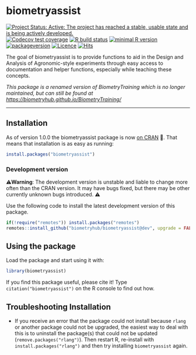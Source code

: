 
<!-- README.md is generated from README.Rmd. Please edit that file -->

# biometryassist

<!-- badges: start -->

[![Project Status: Active: The project has reached a stable, usable
state and is being actively
developed.](https://www.repostatus.org/badges/latest/active.svg)](https://www.repostatus.org/#active)
[![Codecov test
coverage](https://codecov.io/gh/biometryhub/biometryassist/branch/main/graph/badge.svg)](https://app.codecov.io/gh/biometryhub/biometryassist?branch=main)
[![R build
status](https://github.com/biometryhub/biometryassist/workflows/R-CMD-check/badge.svg)](https://github.com/biometryhub/biometryassist/actions)
[![minimal R
version](https://img.shields.io/badge/R%3E%3D-3.6.0-6666ff.svg)](https://cran.r-project.org/)
[![packageversion](https://img.shields.io/badge/Package%20version-1.0.1-orange.svg?style=flat-square)](https://github.com/biometryhub/biometryassist/commits/main)
[![Licence](https://img.shields.io/github/license/mashape/apistatus.svg)](https://choosealicense.com/licenses/mit/)
[![Hits](https://hits.seeyoufarm.com/api/count/incr/badge.svg?url=https%3A%2F%2Fgithub.com%2Fbiometryhub%2Fbiometryassist&count_bg=%2379C83D&title_bg=%23555555&icon=&icon_color=%23E7E7E7&title=hits&edge_flat=false)](https://hits.seeyoufarm.com)
<!-- badges: end -->

The goal of biometryassist is to provide functions to aid in the Design
and Analysis of Agronomic-style experiments through easy access to
documentation and helper functions, especially while teaching these
concepts.

*This package is a renamed version of BiometryTraining which is no
longer maintained, but can still be found at
<https://biometryhub.github.io/BiometryTraining/>*

------------------------------------------------------------------------

## Installation

As of version 1.0.0 the biometryassist package is now [on
CRAN](https://cran.r-project.org/package=biometryassist) 🙌. That means
that installation is as easy as running:

``` r
install.packages("biometryassist")
```

### Development version

⚠️**Warning**: The development version is unstable and liable to change
more often than the CRAN version. It may have bugs fixed, but there may
be other currently unknown bugs introduced. ⚠️

Use the following code to install the latest development version of this
package.

``` r
if(!require("remotes")) install.packages("remotes") 
remotes::install_github("biometryhub/biometryassist@dev", upgrade = FALSE)
```

## Using the package

Load the package and start using it with:

``` r
library(biometryassist)
```

If you find this package useful, please cite it! Type
`citation("biometryassist")` on the R console to find out how.

## Troubleshooting Installation

-   If you receive an error that the package could not install because
    `rlang` or another package could not be upgraded, the easiest way to
    deal with this is to uninstall the package(s) that could not be
    updated (`remove.packages("rlang")`). Then restart R, re-install
    with `install.packages("rlang")` and then try installing
    `biometryassist` again.
